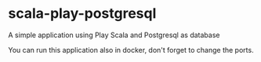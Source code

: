 # scala-play-postgresql
A simple application using Play Scala and Postgresql as database


You can run this application also in docker, don't forget to change the ports.
